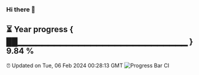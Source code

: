 ### Hi there 👋
⏳ Year progress { ██▁▁▁▁▁▁▁▁▁▁▁▁▁▁▁▁▁▁▁▁▁▁▁▁▁▁▁▁ } 9.84 %
---
⏰ Updated on Tue, 06 Feb 2024 00:28:13 GMT
![Progress Bar CI](https://github.com/Moyi321/Moyi321/workflows/Progress%20Bar%20CI/badge.svg)
